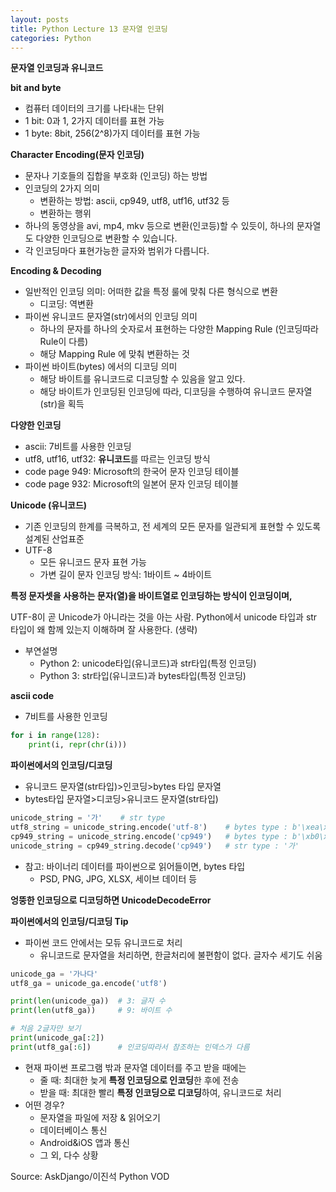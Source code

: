 ```yaml
---
layout: posts
title: Python Lecture 13 문자열 인코딩
categories: Python
---
```


**문자열 인코딩과 유니코드**

**bit and byte**

- 컴퓨터 데이터의 크기를 나타내는 단위
- 1 bit: 0과 1, 2가지 데이터를 표현 가능
- 1 byte: 8bit, 256(2^8)가지 데이터를 표현 가능

**Character Encoding(문자 인코딩)**

- 문자나 기호들의 집합을 부호화 (인코딩) 하는 방법
- 인코딩의 2가지 의미
    - 변환하는 방법: ascii, cp949, utf8, utf16, utf32 등
    - 변환하는 행위
- 하나의 동영상을 avi, mp4, mkv 등으로 변환(인코등)할 수 있듯이, 하나의 문자열도 다양한 인코딩으로 변환할 수 있습니다.
- 각 인코딩마다 표현가능한 글자와 범위가 다릅니다.

**Encoding & Decoding**

- 일반적인 인코딩 의미: 어떠한 값을 특정 룰에 맞춰 다른 형식으로 변환
    - 디코딩: 역변환
- 파이썬 유니코드 문자열(str)에서의 인코딩 의미
    - 하나의 문자를 하나의 숫자로서 표현하는 다양한 Mapping Rule (인코딩따라 Rule이 다름)
    - 해당 Mapping Rule 에 맞춰 변환하는 것
- 파이썬 바이트(bytes) 에서의 디코딩 의미
    - 해당 바이트를 유니코드로 디코딩할 수 있음을 알고 있다.
    - 해당 바이트가 인코딩된 인코딩에 따라, 디코딩을 수행하여 유니코드 문자열(str)을 획득

**다양한 인코딩**

- ascii: 7비트를 사용한 인코딩
- utf8, utf16, utf32: **유니코드**를 따르는 인코딩 방식
- code page 949: Microsoft의 한국어 문자 인코딩 테이블
- code page 932: Microsoft의 일본어 문자 인코딩 테이블

**Unicode (유니코드)**

- 기존 인코딩의 한계를 극복하고, 전 세계의 모든 문자를 일관되게 표현할 수 있도록 설계된 산업표준
- UTF-8
    - 모든 유니코드 문자 표현 가능
    - 가변 길이 문자 인코딩 방식: 1바이트 ~ 4바이트

**특정 문자셋을 사용하는 문자(열)을 바이트열로 인코딩하는 방식이 인코딩이며,**

UTF-8이 곧 Unicode가 아니라는 것을 아는 사람. Python에서 unicode 타입과 str 타입이 왜 함께 있는지 이해하며 잘 사용한다. (생략)

- 부연설명
    - Python 2: unicode타입(유니코드)과 str타입(특정 인코딩)
    - Python 3: str타입(유니코드)과 bytes타입(특정 인코딩)

**ascii code**

- 7비트를 사용한 인코딩

```python
for i in range(128):
    print(i, repr(chr(i)))
```

**파이썬에서의 인코딩/디코딩**

- 유니코드 문자열(str타입)>인코딩>bytes 타입 문자열
- bytes타입 문자열>디코딩>유니코드 문자열(str타입)

```python
unicode_string = '가'	# str type
utf8_string = unicode_string.encode('utf-8')	# bytes type : b'\xea\xb0\x80'
cp949_string = unicode_string.encode('cp949')	# bytes type : b'\xb0\xa1'
unicode_string = cp949_string.decode('cp949')	# str type : '가'
```

- 참고: 바이너리 데이터를 파이썬으로 읽어들이면, bytes 타입
    - PSD, PNG, JPG, XLSX, 세이브 데이터 등

**엉뚱한 인코딩으로 디코딩하면 UnicodeDecodeError**

**파이썬에서의 인코딩/디코딩 Tip**

- 파이썬 코드 안에서는 모듀 유니코드로 처리
    - 유니코드로 문자열을 처리하면, 한글처리에 불편함이 없다. 글자수 세기도 쉬움

```python
unicode_ga = '가나다'
utf8_ga = unicode_ga.encode('utf8')

print(len(unicode_ga))	# 3: 글자 수
print(len(utf8_ga))		# 9: 바이트 수

# 처음 2글자만 보기
print(unicode_ga[:2])
print(utf8_ga[:6])		# 인코딩따라서 참조하는 인덱스가 다름
```

- 현재 파이썬 프로그램 밖과 문자열 데이터를 주고 받을 때에는
    - 줄 때: 최대한 늦게 **특정 인코딩으로 인코딩**한 후에 전송
    - 받을 때: 최대한 빨리 **특정 인코딩으로 디코딩**하여, 유니코드로 처리
- 어떤 경우?
    - 문자열을 파일에 저장 & 읽어오기
    - 데이터베이스 통신
    - Android&iOS 앱과 통신
    - 그 외, 다수 상황



Source:  AskDjango/이진석 Python VOD